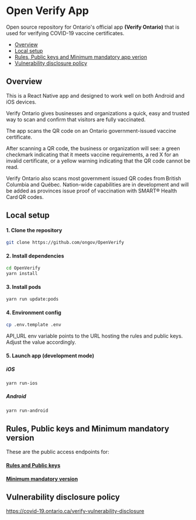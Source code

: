 # Open Verify App 

Open source repository for Ontario's official app **(Verify Ontario)** that is used for verifying COVID-19 vaccine certificates.
- [Overview](#overview)
- [Local setup](#local-setup)
- [Rules, Public keys and Minimum mandatory app verion](#rules,-public-keys-and-minimum-mandatory-version)
- [Vulnerability disclosure policy](#vulnerability-disclosure-policy)

## Overview
This is a React Native app and designed to work well on both Android and iOS devices. 

Verify Ontario gives businesses and organizations a quick, easy and trusted way to scan and confirm that visitors are fully vaccinated. 

The app scans the QR code on an Ontario government-issued vaccine certificate.  

After scanning a QR code, the business or organization will see: a green checkmark indicating that it meets vaccine requirements, a red X for an invalid certificate, or a yellow warning indicating that the QR code cannot be read. 

Verify Ontario also scans most government issued QR codes from British Columbia and Québec. Nation-wide capabilities are in development and will be added as provinces issue proof of vaccination with SMART® Health Card QR codes. 


## Local setup

#### 1. Clone the repository

```bash
git clone https://github.com/ongov/OpenVerify
```

#### 2. Install dependencies

```bash
cd OpenVerify
yarn install
```

#### 3. Install pods

```bash
yarn run update:pods
```

#### 4. Environment config

```bash
cp .env.template .env
```
API_URL env variable points to the URL hosting the rules and public keys. Adjust the value accordingly.

#### 5. Launch app (development mode)

##### iOS

```bash
yarn run-ios
```
##### Android

```bash
yarn run-android
```

## Rules, Public keys and Minimum mandatory version

These are the public access endpoints for:

#### [Rules and Public keys](https://files.ontario.ca/apps/verify/verifyRulesetON.json)


#### [Minimum mandatory version](https://files.ontario.ca/apps/verify/minimumVersion.json)

## Vulnerability disclosure policy

https://covid-19.ontario.ca/verify-vulnerability-disclosure
